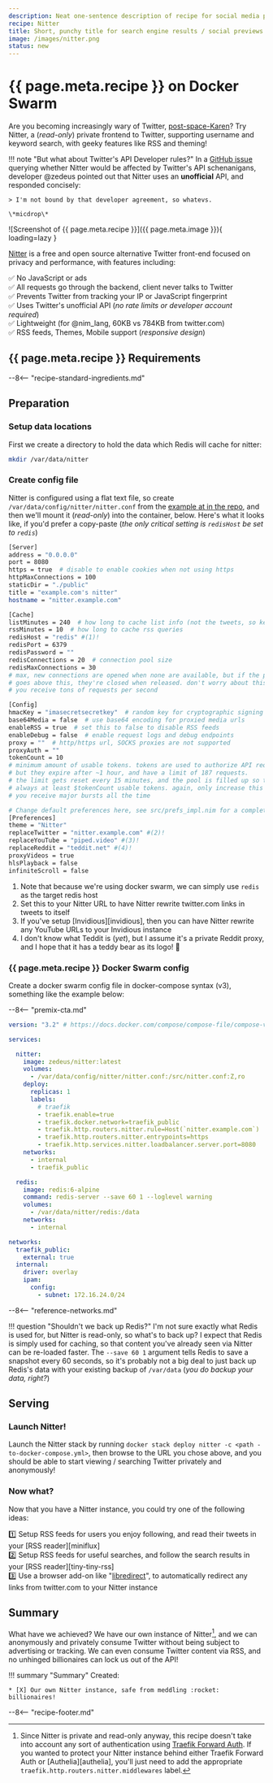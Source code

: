 ```yaml
---
description: Neat one-sentence description of recipe for social media previews
recipe: Nitter
title: Short, punchy title for search engine results / social previews
image: /images/nitter.png
status: new
---
```


# {{ page.meta.recipe }} on Docker Swarm

Are you becoming increasingly wary of Twitter, [post-space-Karen](https://knowyourmeme.com/editorials/guides/who-is-space-karen-and-why-is-the-nickname-trending-on-twitter)? Try Nitter, a (*read-only*) private frontend to Twitter, supporting username and keyword search, with geeky features like RSS and theming!

!!! note "But what about Twitter's API Developer rules?"
    In a [GitHub issue](https://github.com/zedeus/nitter/issues/783#issuecomment-1414810634) querying whether Nitter would be affected by Twitter's API schenanigans, developer @zedeus pointed out that Nitter uses an **unofficial** API, and responded concisely:

    > I'm not bound by that developer agreement, so whatevs.

    \*micdrop\*

![Screenshot of {{ page.meta.recipe }}]({{ page.meta.image }}){ loading=lazy }

[Nitter](https://github.com/zedeus/nitter) is a free and open source alternative Twitter front-end focused on privacy and performance, with features including:

:white_check_mark: No JavaScript or ads<br/>
:white_check_mark: All requests go through the backend, client never talks to Twitter<br/>
:white_check_mark: Prevents Twitter from tracking your IP or JavaScript fingerprint<br/>
:white_check_mark: Uses Twitter's unofficial API (*no rate limits or developer account required*)<br/>
:white_check_mark: Lightweight (for @nim_lang, 60KB vs 784KB from twitter.com)<br/>
:white_check_mark: RSS feeds, Themes, Mobile support (*responsive design*)<br/>

## {{ page.meta.recipe }} Requirements

--8<-- "recipe-standard-ingredients.md"

## Preparation

### Setup data locations

First we create a directory to hold the data which Redis will cache for nitter:

```bash
mkdir /var/data/nitter
```

### Create config file

Nitter is configured using a flat text file, so create `/var/data/config/nitter/nitter.conf` from the [example at in the repo](https://github.com/zedeus/nitter/blob/master/nitter.example.conf), and then we'll mount it (*read-only*) into the container, below. Here's what it looks like, if you'd prefer a copy-paste (*the only critical setting is `redisHost` be set to `redis`*)

```bash title="/var/data/config/nitter/nitter.conf"
[Server]
address = "0.0.0.0"
port = 8080
https = true  # disable to enable cookies when not using https
httpMaxConnections = 100
staticDir = "./public"
title = "example.com's nitter"
hostname = "nitter.example.com"

[Cache]
listMinutes = 240  # how long to cache list info (not the tweets, so keep it high)
rssMinutes = 10  # how long to cache rss queries
redisHost = "redis" #(1)!
redisPort = 6379
redisPassword = ""
redisConnections = 20  # connection pool size
redisMaxConnections = 30
# max, new connections are opened when none are available, but if the pool size
# goes above this, they're closed when released. don't worry about this unless
# you receive tons of requests per second

[Config]
hmacKey = "imasecretsecretkey"  # random key for cryptographic signing of video urls
base64Media = false  # use base64 encoding for proxied media urls
enableRSS = true  # set this to false to disable RSS feeds
enableDebug = false  # enable request logs and debug endpoints
proxy = ""  # http/https url, SOCKS proxies are not supported
proxyAuth = ""
tokenCount = 10
# minimum amount of usable tokens. tokens are used to authorize API requests,
# but they expire after ~1 hour, and have a limit of 187 requests.
# the limit gets reset every 15 minutes, and the pool is filled up so there's
# always at least $tokenCount usable tokens. again, only increase this if
# you receive major bursts all the time

# Change default preferences here, see src/prefs_impl.nim for a complete list
[Preferences]
theme = "Nitter"
replaceTwitter = "nitter.example.com" #(2)!
replaceYouTube = "piped.video" #(3)!
replaceReddit = "teddit.net" #(4)!
proxyVideos = true
hlsPlayback = false
infiniteScroll = false
```

1. Note that because we're using docker swarm, we can simply use `redis` as the target redis host
2. Set this to your Nitter URL to have Nitter rewrite twitter.com links in tweets to itself
3. If you've setup [Invidious][invidious], then you can have Nitter rewrite any YouTube URLs to your Invidious instance
4. I don't know what Teddit is (*yet*), but I assume it's a private Reddit proxy, and I hope that it has a teddy bear as its logo! :bear:

### {{ page.meta.recipe }} Docker Swarm config

Create a docker swarm config file in docker-compose syntax (v3), something like the example below:

--8<-- "premix-cta.md"

```yaml
version: "3.2" # https://docs.docker.com/compose/compose-file/compose-versioning/#version-3

services:

  nitter:
    image: zedeus/nitter:latest
    volumes:
      - /var/data/config/nitter/nitter.conf:/src/nitter.conf:Z,ro
    deploy:
      replicas: 1
      labels:
        # traefik
        - traefik.enable=true
        - traefik.docker.network=traefik_public
        - traefik.http.routers.nitter.rule=Host(`nitter.example.com`)
        - traefik.http.routers.nitter.entrypoints=https
        - traefik.http.services.nitter.loadbalancer.server.port=8080
    networks:
      - internal
      - traefik_public

  redis:
    image: redis:6-alpine
    command: redis-server --save 60 1 --loglevel warning
    volumes:
      - /var/data/nitter/redis:/data
    networks:
      - internal

networks:
  traefik_public:
    external: true
  internal:
    driver: overlay
    ipam:
      config:
        - subnet: 172.16.24.0/24
```

--8<-- "reference-networks.md"

!!! question "Shouldn't we back up Redis?"
    I'm not sure exactly what Redis is used for, but Nitter is read-only, so what's to back up? I expect that Redis is simply used for caching, so that content you've already seen via Nitter can be re-loaded faster. The `--save 60 1` argument tells Redis to save a snapshot every 60 seconds, so it's probably not a big deal to just back up Redis's data with your existing backup of `/var/data` (*you do backup your data, right?*)

## Serving

### Launch Nitter!

Launch the Nitter stack by running ```docker stack deploy nitter -c <path -to-docker-compose.yml>```, then browse to the URL you chose above, and you should be able to start viewing / searching Twitter privately and anonymously!

### Now what?

Now that you have a Nitter instance, you could try one of the following ideas:

:one: Setup RSS feeds for users you enjoy following, and read their tweets in your [RSS reader][miniflux]<br/>
:two: Setup RSS feeds for useful searches, and follow the search results in your [RSS reader][tiny-tiny-rss]<br/>
:three: Use a browser add-on like "[libredirect](https://addons.mozilla.org/en-US/firefox/addon/libredirect/)", to automatically redirect any links from twitter.com to your Nitter instance

## Summary

What have we achieved? We have our own instance of Nitter[^1], and we can anonymously and privately consume Twitter without being subject to advertising or tracking. We can even consume Twitter content via RSS, and no unhinged billionaires can lock us out of the API!

!!! summary "Summary"
    Created:

    * [X] Our own Nitter instance, safe from meddling :rocket: billionaires! 

[^1]: Since Nitter is private and read-only anyway, this recipe doesn't take into account any sort of authentication using [Traefik Forward Auth](/docker-swarm/traefik-forward-auth/). If you wanted to protect your Nitter instance behind either Traefik Forward Auth or [Authelia][authelia], you'll just need to add the appropriate `traefik.http.routers.nitter.middlewares` label.

--8<-- "recipe-footer.md"
